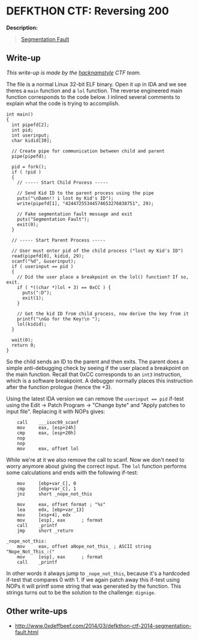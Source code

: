 # DEFKTHON CTF: Reversing 200

**Description:**

> [Segmentation Fault](200)

## Write-up

*This write-up is made by the [hacknamstyle](http://www.hacknamstyle.net) CTF team.*

The file is a normal Linux 32-bit ELF binary. Open it up in IDA and we see theres a `main` function and a `lol` function. The reverse engineered main function corresponds to the code below. I inlined several comments to explain what the code is trying to accomplish.

	int main()
	{
	  int pipefd[2];
	  int pid;
	  int userinput;
	  char kidid[30];

	  // Create pipe for communication between child and parent	
	  pipe(pipefd);

	  pid = fork();
	  if ( !pid )
	  {
	    // ----- Start Child Process -----

	    // Send Kid ID to the parent process using the pipe
	    puts("\nDamn!! i lost my Kid's ID");
	    write(pipefd[1], "42447255344574653276838751", 29);

	    // Fake segmentation fault message and exit
	    puts("Segmentation Fault");
	    exit(0);
	  }

	  // ----- Start Parent Process -----

	  // User must enter pid of the child process ("lost my Kid's ID")
	  read(pipefd[0], kidid, 29);
	  scanf("%d", &userinput);
	  if ( userinput == pid )
	  {
	    // Did the user place a breakpoint on the lol() function? If so, exit.
	    if ( *((char *)lol + 3) == 0xCC ) {
	      puts(":D");
	      exit(1);
	    }

	    // Got the kid ID from child process, now derive the key from it
	    printf("\nGo for the Key!\n ");
	    lol(kidid);
	  }

	  wait(0);
	  return 0;
	}

So the child sends an ID to the parent and then exits. The parent does a simple anti-debugging check by seeing if the user placed a breakpoint on the main function. Recall that 0xCC corresponds to an `int3` instruction, which is a software breakpoint. A debugger normally places this instruction after the function prologue (hence the +3).

Using the latest IDA version we can remove the `userinput == pid` if-test using the Edit -> Patch Program -> "Change byte" and "Apply patches to input file". Replacing it with NOPs gives:

		call    ___isoc99_scanf
		mov     eax, [esp+24h]
		cmp     eax, [esp+20h]
		nop
		nop
		mov     eax, offset lol

While we're at it we also remove the call to scanf. Now we don't need to worry anymore about giving the correct input. The `lol` function performs some calculations and ends with the following if-test:

		mov     [ebp+var_C], 0
		cmp     [ebp+var_C], 1
		jnz     short _nope_not_this
	
		mov     eax, offset format ; "%s"
		lea     edx, [ebp+var_13]
		mov     [esp+4], edx
		mov     [esp], eax      ; format
		call    _printf
		jmp     short _return

	_nope_not_this:
		mov     eax, offset aNope_not_this_ ; ASCII string "Nope_Not_This_:("
		mov     [esp], eax      ; format
		call    _printf

In other words it always jump to `_nope_not_this`, because it's a hardcoded if-test that compares 0 with 1. If we again patch away this if-test using NOPs it will printf some string that was generated by the function. This strings turns out to be the solution to the challenge: `dignige`.



## Other write-ups

* <http://www.0xdeffbeef.com/2014/03/defkthon-ctf-2014-segmentation-fault.html>
